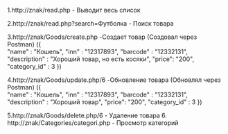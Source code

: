 1.http://znak/read.php - Выводит весь список


2.http://znak/read.php?search=Футболка - Поиск товара


3.http://znak/Goods/create.php -Создает товар (Создовал через Postman)
({  
     "name" : "Кошель",
     "inn" : "12317893",
     "barcode" : "12332131",
    "description" : "Хороший товар, но есть косяки",
    "price": "200",
    "category_id" : 3
}) 


4.http://znak/Goods/update.php/6 -Обновление товара (Обновлял через Postman)
({  
     "name" : "Кошель",
     "inn" : "12317893",
     "barcode" : "12332131",
    "description" : "Хороший товар",
    "price": "200",
    "category_id" : 3
})


5.http://znak/Goods/delete.php/6 - Удаление товара 
6. http://znak/Categories/categori.php - Просмотр категорий 
